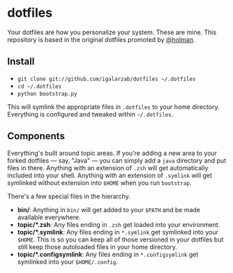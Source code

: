 # dotfiles

Your dotfiles are how you personalize your system. These are mine. This repository is based in the original dotfiles
promoted by [@holman](http://github.com/holman).


## Install

- `git clone git://github.com/igalarzab/dotfiles ~/.dotfiles`
- `cd ~/.dotfiles`
- `python bootstrap.py`

This will symlink the appropriate files in `.dotfiles` to your home directory. Everything is configured and tweaked
within `~/.dotfiles`.


## Components

Everything's built around topic areas. If you're adding a new area to your forked dotfiles — say, "Java" — you can
simply add a `java` directory and put files in there. Anything with an extension of `.zsh` will get automatically
included into your shell. Anything with an extension of `.symlink` will get symlinked without extension into `$HOME`
when you run `bootstrap`.

There's a few special files in the hierarchy.

- **bin/**: Anything in `bin/` will get added to your `$PATH` and be made available everywhere.
- **topic/\*.zsh**: Any files ending in `.zsh` get loaded into your environment.
- **topic/\*.symlink**: Any files ending in `*.symlink` get symlinked into your `$HOME`. This is so you can keep all of
  those versioned in your dotfiles but still keep those autoloaded files in your home directory.
- **topic/\*.configsymlink**: Any files ending in `*.configsymlink` get symlinked into your `$HOME/.config`.
